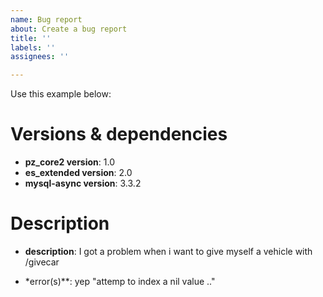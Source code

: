 ```yaml
---
name: Bug report
about: Create a bug report
title: ''
labels: ''
assignees: ''

---
```


Use this example below:

# Versions & dependencies

- **pz_core2 version**: 1.0
- **es_extended version**: 2.0
- **mysql-async version**: 3.3.2

# Description

- **description**: I got a problem when i want to give myself a vehicle with /givecar

- *error(s)**: yep "attemp to index a nil value .."
